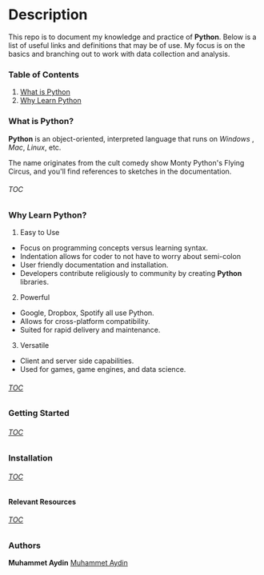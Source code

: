 # Description
This repo is to document my knowledge and practice of **Python**. Below is a list of useful links and definitions that may be of use. My focus is on the basics and branching out to work with data collection and analysis. 

### <a id="toc"></a>Table of Contents
1. [What is Python](#what)
2. [Why Learn Python](#why)

### <a id="what"></a>What is Python?
**Python** is an object-oriented, interpreted language that runs on *Windows* , *Mac*, *Linux*, etc.<br />

The name originates from the cult comedy show Monty Python's Flying Circus, and you'll find references to sketches in the documentation.<br />

###### [TOC](#toc)

### <a id="why"></a>Why Learn Python?
1. Easy to Use 
  * Focus on programming concepts versus learning syntax.
  * Indentation allows for coder to not have to worry about semi-colon
  * User friendly documentation and installation.
  * Developers contribute religiously to community by creating **Python** libraries.
2. Powerful
 * Google, Dropbox, Spotify all use Python.
* Allows for cross-platform compatibility.
* Suited for rapid delivery and maintenance. 
3. Versatile
* Client and server side capabilities.
* Used for games, game engines, and data science.

###### [TOC](#toc)
 
### Getting Started

###### [TOC](#toc)

### Installation

###### [TOC](#toc)

#### Relevant Resources

###### [TOC](#toc)

### Authors
**Muhammet Aydin** [Muhammet Aydin](https://github.com/muhammeta7)
